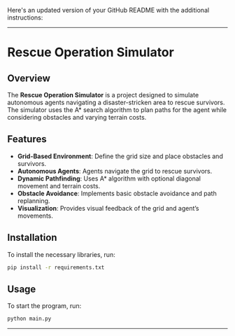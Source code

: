 Here's an updated version of your GitHub README with the additional instructions:

---

# Rescue Operation Simulator

## Overview

The **Rescue Operation Simulator** is a project designed to simulate autonomous agents navigating a disaster-stricken area to rescue survivors. The simulator uses the A* search algorithm to plan paths for the agent while considering obstacles and varying terrain costs.

## Features

- **Grid-Based Environment**: Define the grid size and place obstacles and survivors.
- **Autonomous Agents**: Agents navigate the grid to rescue survivors.
- **Dynamic Pathfinding**: Uses A* algorithm with optional diagonal movement and terrain costs.
- **Obstacle Avoidance**: Implements basic obstacle avoidance and path replanning.
- **Visualization**: Provides visual feedback of the grid and agent’s movements.

## Installation

To install the necessary libraries, run:

```bash
pip install -r requirements.txt
```

## Usage

To start the program, run:

```bash
python main.py
```

---
